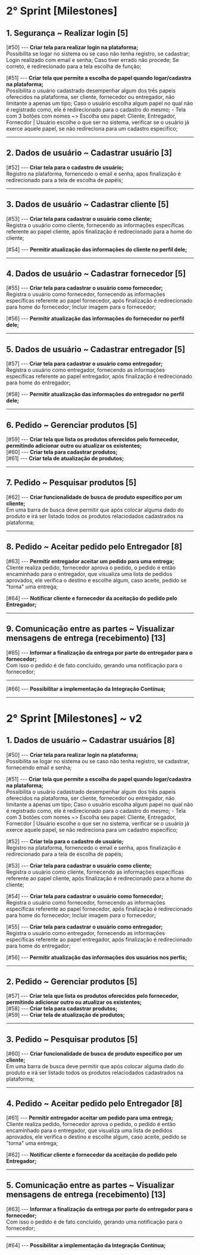 # 2° Sprint [Milestones]

## 1. Segurança ~ Realizar login [5]

[#50] --- **Criar tela para realizar login na plataforma; <br>**
    Possibilita se logar no sistema ou se caso não tenha registro, se cadastrar;
    Login realizado com email e senha;
    Caso tiver errado não procede;
    Se correto, é redirecionado para a tela escolha de função;

[#51] --- **Criar tela que permite a escolha do papel quando logar/cadastra na plataforma; <br>**
    Possibilita o usuário cadastrado desempenhar algum dos três papeis oferecidos na plataforma, ser cliente, fornecedor ou entregador, não limitante a apenas um tipo;
    Caso o usuário escolha algum papel no qual não é registrado como, ele é redirecionado para o cadastro do mesmo;
    - Tela com 3 botões com nomes ~> Escolha seu papel: Cliente, Entregador, Fornecdor | Usuário escolhe o que ser no sistema, verificar se o usuário já exerce aquele papel, se não redireciona para um cadastro específico;

---
## 2. Dados de usuário ~ Cadastrar usuário [3]

[#52] --- **Criar tela para o cadastro de usuário; <br>**
    Registro na plataforma, fornencedo o email e senha, apos finalização é redirecionado para a tela de escolha de papéis;

---
## 3. Dados de usuário ~ Cadastrar cliente [5]

[#53] --- **Criar tela para cadastrar o usuário como cliente; <br>**
    Registra o usuário como cliente, fornecendo as informações específicas referente ao papel cliente, após finalização é redirecionado para a home do cliente;

[#54] --- **Permitir atualização das informações do cliente no perfil dele;**

---
## 4. Dados de usuário ~ Cadastrar fornecedor [5]

[#55] --- **Criar tela para cadastrar o usuário como fornecedor; <br>**
    Registra o usuário como fornecedor, fornecendo as informações específicas referente ao papel fornecedor, após finalização é redirecionado para home do fornecedor;
    Incluir imagem para o fornecedor;

[#56] --- **Permitir atualização das informações do fornecedor no perfil dele;**

---
## 5. Dados de usuário ~ Cadastrar entregador [5]

[#57] --- **Criar tela para cadastrar o usuário como entregador; <br>**
    Registra o usuário como entregador, fornecendo as informações específicas referente ao papel entregador, após finalização é redirecionado para home do entregador;

[#58] --- **Permitir atualização das informações do entregador no perfil dele;**

---
## 6. Pedido ~ Gerenciar produtos [5]

[#59] --- **Criar tela que lista os produtos oferecidos pelo fornecedor, permitindo adicionar outro ou atualizar os existentes; <br>**
[#60] --- **Criar tela para cadastrar produtos; <br>**
[#61] --- **Criar tela de atualização de produtos;**

---
## 7. Pedido ~ Pesquisar produtos [5]

[#62] --- **Criar funcionalidade de busca de produto específico por um cliente; <br>**
    Em uma barra de busca deve permitir que após colocar alguma dado do produto e irá ser listado todos os produtos relaciodados cadastrados na plataforma;

---
## 8. Pedido ~ Aceitar pedido pelo Entregador [8]

[#63] --- **Permitir entregador aceitar um pedido para uma entrega; <br>**
    Cliente realiza pedido, fornecedor aprova o pedido, o pedido é então encaminhado para o entregador, que visualiza uma lista de pedidos aprovados, ele verifica o destino e escolhe algum, caso aceite, pedido se "torna" uma entrega;

[#64] --- **Notificar cliente e fornecedor da aceitação do pedido pelo Entregador;**

---
## 9. Comunicação entre as partes ~ Visualizar mensagens de entrega (recebimento) [13]

[#65] --- **Informar a finalização da entrega por parte do entregador para o fornecedor; <br>**
    Com isso o pedido é de fato concluído, gerando uma notificação para o fornecedor;

--- 
[#66] --- **Possibilitar a implementação da Integração Contínua;**

---
# 2° Sprint [Milestones] ~ v2

## 1. Dados de usuário ~ Cadastrar usuários [8]

[#50] --- **Criar tela para realizar login na plataforma; <br>**
    Possibilita se logar no sistema ou se caso não tenha registro, se cadastrar, fornecendo email e senha;

[#51] --- **Criar tela que permite a escolha do papel quando logar/cadastra na plataforma; <br>**
    Possibilita o usuário cadastrado desempenhar algum dos três papeis oferecidos na plataforma, ser cliente, fornecedor ou entregador, não limitante a apenas um tipo;
    Caso o usuário escolha algum papel no qual não é registrado como, ele é redirecionado para o cadastro do mesmo;
    - Tela com 3 botões com nomes ~> Escolha seu papel: Cliente, Entregador, Fornecdor | Usuário escolhe o que ser no sistema, verificar se o usuário já exerce aquele papel, se não redireciona para um cadastro específico;




[#52] --- **Criar tela para o cadastro de usuário; <br>**
    Registro na plataforma, fornencedo o email e senha, apos finalização é redirecionado para a tela de escolha de papéis;

[#53] --- **Criar tela para cadastrar o usuário como cliente; <br>**
    Registra o usuário como cliente, fornecendo as informações específicas referente ao papel cliente, após finalização é redirecionado para a home do cliente;

[#54] --- **Criar tela para cadastrar o usuário como fornecedor; <br>**
    Registra o usuário como fornecedor, fornecendo as informações específicas referente ao papel fornecedor, após finalização é redirecionado para home do fornecedor;
    Incluir imagem para o fornecedor;

[#55] --- **Criar tela para cadastrar o usuário como entregador; <br>**
    Registra o usuário como entregador, fornecendo as informações específicas referente ao papel entregador, após finalização é redirecionado para home do entregador;

[#56] --- **Permitir atualização das informações dos usuários nos perfis;**

---
## 2. Pedido ~ Gerenciar produtos [5]

[#57] --- **Criar tela que lista os produtos oferecidos pelo fornecedor, permitindo adicionar outro ou atualizar os existentes; <br>**
[#58] --- **Criar tela para cadastrar produtos; <br>**
[#59] --- **Criar tela de atualização de produtos;**

---
## 3. Pedido ~ Pesquisar produtos [5]

[#60] --- **Criar funcionalidade de busca de produto específico por um cliente; <br>**
    Em uma barra de busca deve permitir que após colocar alguma dado do produto e irá ser listado todos os produtos relaciodados cadastrados na plataforma;

---
## 4. Pedido ~ Aceitar pedido pelo Entregador [8]

[#61] --- **Permitir entregador aceitar um pedido para uma entrega; <br>**
    Cliente realiza pedido, fornecedor aprova o pedido, o pedido é então encaminhado para o entregador, que visualiza uma lista de pedidos aprovados, ele verifica o destino e escolhe algum, caso aceite, pedido se "torna" uma entrega;

[#62] --- **Notificar cliente e fornecedor da aceitação do pedido pelo Entregador;**

---
## 5. Comunicação entre as partes ~ Visualizar mensagens de entrega (recebimento) [13]

[#63] --- **Informar a finalização da entrega por parte do entregador para o fornecedor; <br>**
    Com isso o pedido é de fato concluído, gerando uma notificação para o fornecedor;

--- 
[#64] --- **Possibilitar a implementação da Integração Contínua;**
